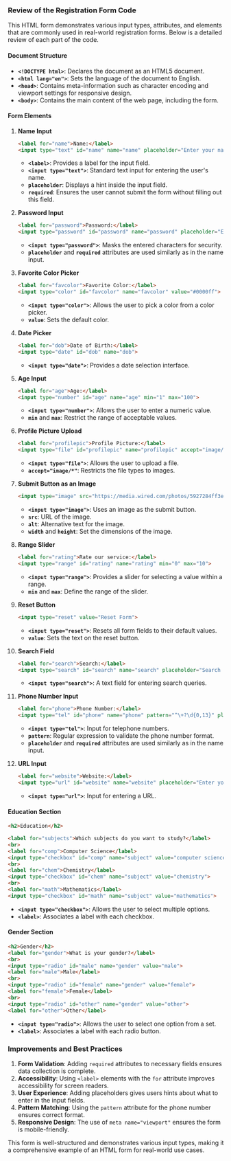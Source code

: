 ### Review of the Registration Form Code

This HTML form demonstrates various input types, attributes, and elements that are commonly used in real-world registration forms. Below is a detailed review of each part of the code.

#### Document Structure
- **`<!DOCTYPE html>`**: Declares the document as an HTML5 document.
- **`<html lang="en">`**: Sets the language of the document to English.
- **`<head>`**: Contains meta-information such as character encoding and viewport settings for responsive design.
- **`<body>`**: Contains the main content of the web page, including the form.

#### Form Elements

1. **Name Input**
    ```html
    <label for="name">Name:</label>
    <input type="text" id="name" name="name" placeholder="Enter your name" required>
    ```
    - **`<label>`**: Provides a label for the input field.
    - **`<input type="text">`**: Standard text input for entering the user's name.
    - **`placeholder`**: Displays a hint inside the input field.
    - **`required`**: Ensures the user cannot submit the form without filling out this field.

2. **Password Input**
    ```html
    <label for="password">Password:</label>
    <input type="password" id="password" name="password" placeholder="Enter your password" required>
    ```
    - **`<input type="password">`**: Masks the entered characters for security.
    - **`placeholder`** and **`required`** attributes are used similarly as in the name input.

3. **Favorite Color Picker**
    ```html
    <label for="favcolor">Favorite Color:</label>
    <input type="color" id="favcolor" name="favcolor" value="#0000ff">
    ```
    - **`<input type="color">`**: Allows the user to pick a color from a color picker.
    - **`value`**: Sets the default color.

4. **Date Picker**
    ```html
    <label for="dob">Date of Birth:</label>
    <input type="date" id="dob" name="dob">
    ```
    - **`<input type="date">`**: Provides a date selection interface.

5. **Age Input**
    ```html
    <label for="age">Age:</label>
    <input type="number" id="age" name="age" min="1" max="100">
    ```
    - **`<input type="number">`**: Allows the user to enter a numeric value.
    - **`min`** and **`max`**: Restrict the range of acceptable values.

6. **Profile Picture Upload**
    ```html
    <label for="profilepic">Profile Picture:</label>
    <input type="file" id="profilepic" name="profilepic" accept="image/*">
    ```
    - **`<input type="file">`**: Allows the user to upload a file.
    - **`accept="image/*"`**: Restricts the file types to images.

7. **Submit Button as an Image**
    ```html
    <input type="image" src="https://media.wired.com/photos/5927284ff3e2356fd800b9b4/191:100/w_1200,h_630,c_limit/03_CHIRON_34-front_WEB.jpg" alt="Submit" width="50" height="50">
    ```
    - **`<input type="image">`**: Uses an image as the submit button.
    - **`src`**: URL of the image.
    - **`alt`**: Alternative text for the image.
    - **`width`** and **`height`**: Set the dimensions of the image.

8. **Range Slider**
    ```html
    <label for="rating">Rate our service:</label>
    <input type="range" id="rating" name="rating" min="0" max="10">
    ```
    - **`<input type="range">`**: Provides a slider for selecting a value within a range.
    - **`min`** and **`max`**: Define the range of the slider.

9. **Reset Button**
    ```html
    <input type="reset" value="Reset Form">
    ```
    - **`<input type="reset">`**: Resets all form fields to their default values.
    - **`value`**: Sets the text on the reset button.

10. **Search Field**
    ```html
    <label for="search">Search:</label>
    <input type="search" id="search" name="search" placeholder="Search our site">
    ```
    - **`<input type="search">`**: A text field for entering search queries.

11. **Phone Number Input**
    ```html
    <label for="phone">Phone Number:</label>
    <input type="tel" id="phone" name="phone" pattern="^\+?\d{0,13}" placeholder="Enter your phone number" required>
    ```
    - **`<input type="tel">`**: Input for telephone numbers.
    - **`pattern`**: Regular expression to validate the phone number format.
    - **`placeholder`** and **`required`** attributes are used similarly as in the name input.

12. **URL Input**
    ```html
    <label for="website">Website:</label>
    <input type="url" id="website" name="website" placeholder="Enter your website URL">
    ```
    - **`<input type="url">`**: Input for entering a URL.

#### Education Section
```html
<h2>Education</h2>

<label for="subjects">Which subjects do you want to study?</label>
<br>
<label for="comp">Computer Science</label>
<input type="checkbox" id="comp" name="subject" value="computer science">
<br>
<label for="chem">Chemistry</label>
<input type="checkbox" id="chem" name="subject" value="chemistry">
<br>
<label for="math">Mathematics</label>
<input type="checkbox" id="math" name="subject" value="mathematics">
```
- **`<input type="checkbox">`**: Allows the user to select multiple options.
- **`<label>`**: Associates a label with each checkbox.

#### Gender Section
```html
<h2>Gender</h2>
<label for="gender">What is your gender?</label>
<br>
<input type="radio" id="male" name="gender" value="male">
<label for="male">Male</label>
<br>
<input type="radio" id="female" name="gender" value="female">
<label for="female">Female</label>
<br>
<input type="radio" id="other" name="gender" value="other">
<label for="other">Other</label>
```
- **`<input type="radio">`**: Allows the user to select one option from a set.
- **`<label>`**: Associates a label with each radio button.

### Improvements and Best Practices
1. **Form Validation**: Adding `required` attributes to necessary fields ensures data collection is complete.
2. **Accessibility**: Using `<label>` elements with the `for` attribute improves accessibility for screen readers.
3. **User Experience**: Adding placeholders gives users hints about what to enter in the input fields.
4. **Pattern Matching**: Using the `pattern` attribute for the phone number ensures correct format.
5. **Responsive Design**: The use of `meta name="viewport"` ensures the form is mobile-friendly.

This form is well-structured and demonstrates various input types, making it a comprehensive example of an HTML form for real-world use cases.